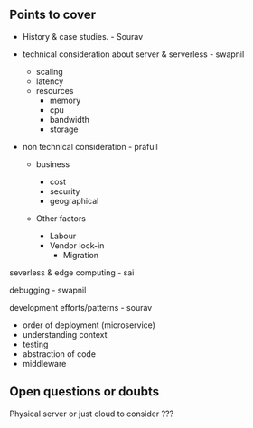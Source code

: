 ## Points to cover

- History & case studies. - Sourav

- technical consideration about server & serverless - swapnil

  - scaling
  - latency
  - resources
    - memory
    - cpu
    - bandwidth
    - storage

- non technical consideration - prafull

  - business

    - cost
    - security
    - geographical

  - Other factors

    - Labour
    - Vendor lock-in
      - Migration

severless & edge computing - sai

debugging - swapnil

development efforts/patterns - sourav

- order of deployment (microservice)
- understanding context
- testing
- abstraction of code
- middleware

## Open questions or doubts

Physical server or just cloud to consider ???
